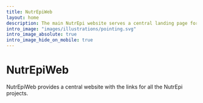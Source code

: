 ```yaml
---
title: NutrEpiWeb
layout: home
description: The main NutrEpi website serves a central landing page for all the NutrEpi project websites.
intro_image: "images/illustrations/pointing.svg"
intro_image_absolute: true
intro_image_hide_on_mobile: true
---
```


# NutrEpiWeb

NutrEpiWeb provides a central website with the links for all the NutrEpi projects.
